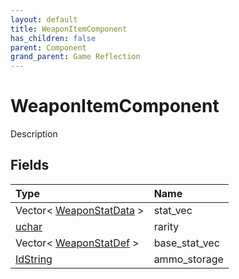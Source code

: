 ```yaml
---
layout: default
title: WeaponItemComponent
has_children: false
parent: Component
grand_parent: Game Reflection
---
```

# WeaponItemComponent
Description 

## Fields
| Type | Name |
|:-------------|:--------------|
| Vector< [WeaponStatData](/game-reflection/classes/weapon_stat_data.md) > | stat_vec |
| [uchar](/game-reflection/enums/uchar.md) | rarity |
| Vector< [WeaponStatDef](/game-reflection/classes/weapon_stat_def.md) > | base_stat_vec |
| [IdString](/game-reflection/components/id_string.md) | ammo_storage |

